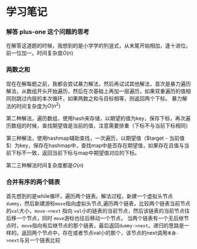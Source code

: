 # 学习笔记

### 解答 plus-one 这个问题的思考

在解答这道题的时候，我想到的是小学学的列竖式，从末尾开始相加，逢十进位。前一位加一。时间复杂度$O(n)$


### 两数之和
现在在解每题之前，我都会尝试暴力解法，然后再试试其他解法，首次是暴力遍历解法，从数组开头开始遍历，然后在次基础上再加一层遍历，如果双重遍历的值相同则跳过内层的本次循环，如果两数之和与目标相等，则返回两个下标。
暴力解法的时间复杂度为$O(n^2)$

第二种解法，遍历数组，使用hash来存储，以期望的值为key，保存下标，再次遍历数组的时候，查找期望值是当前的值，注意需要排重（下标不与当前下标相同）

第三种解法，使用hashmap辅助查找，一次遍历，以期望值（$target - 当前值 $）为key，保存在hashmap中，查找map中是否存在期望值，如果存在且值与当前下标不一致，返回当前下标与map中期望值对应的下标。

第二三种解法时间复杂度都是$O(n)$

### 合并有序的两个链表

首先想到的是while循环，遍历两个链表。解法过程，新建一个虚拟头节点`dummy`，然后新建游标`move`指向虚拟头节点,遍历两个链表，比较两个链表当前节点的`val`大小，`move->next` 指向 `val`小的链表的当前节点，然后该链表的当前节点往后移一个节点，同时 `move`游标也往后移动一个节点， 当两个链表有一个无后继节点时，`move`指向有后继节点的那个链表，最后返回`dummy->next`。递归的思路是一样的。返回两个节点中，存在或者节点val小的那个，该节点的next调用`本身->next`与另一个链表比较